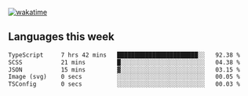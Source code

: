 [![wakatime](https://wakatime.com/badge/user/2d08dcba-b829-42d8-897d-6a005f58591f.svg)](https://wakatime.com/@2d08dcba-b829-42d8-897d-6a005f58591f)

## Languages this week

<!--START_SECTION:waka-->

```txt
TypeScript     7 hrs 42 mins   ███████████████████████░░   92.38 %
SCSS           21 mins         █░░░░░░░░░░░░░░░░░░░░░░░░   04.38 %
JSON           15 mins         ▓░░░░░░░░░░░░░░░░░░░░░░░░   03.15 %
Image (svg)    0 secs          ░░░░░░░░░░░░░░░░░░░░░░░░░   00.05 %
TSConfig       0 secs          ░░░░░░░░░░░░░░░░░░░░░░░░░   00.03 %
```

<!--END_SECTION:waka-->
